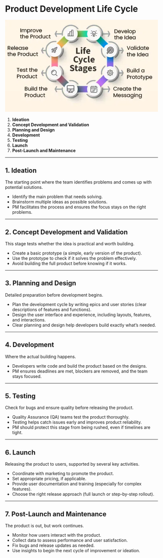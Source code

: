 <h1>Product Development Life Cycle</h1>

![PDLC](Images/pdlc.png)

<ol>
  <li><strong>Ideation</strong></li>
  <li><strong>Concept Development and Validation</strong></li>
  <li><strong>Planning and Design</strong></li>
  <li><strong>Development</strong></li>
  <li><strong>Testing</strong></li>
  <li><strong>Launch</strong></li>
  <li><strong>Post-Launch and Maintenance</strong></li>
</ol>

<hr class="section-break" />

<h2>1. Ideation</h2>
<p>The starting point where the team identifies problems and comes up with potential solutions.</p>
<ul>
  <li>Identify the main problem that needs solving.</li>
  <li>Brainstorm multiple ideas as possible solutions.</li>
  <li>PM facilitates the process and ensures the focus stays on the right problems.</li>
</ul>

<hr class="topic-divider" />

<h2>2. Concept Development and Validation</h2>
<p>This stage tests whether the idea is practical and worth building.</p>
<ul>
  <li>Create a basic prototype (a simple, early version of the product).</li>
  <li>Use the prototype to check if it solves the problem effectively.</li>
  <li>Avoid building the full product before knowing if it works.</li>
</ul>

<hr class="topic-divider" />

<h2>3. Planning and Design</h2>
<p>Detailed preparation before development begins.</p>
<ul>
  <li>Plan the development cycle by writing epics and user stories (clear descriptions of features and functions).</li>
  <li>Design the user interface and experience, including layouts, features, and interactions.</li>
  <li>Clear planning and design help developers build exactly what’s needed.</li>
</ul>

<hr class="section-break" />

<h2>4. Development</h2>
<p>Where the actual building happens.</p>
<ul>
  <li>Developers write code and build the product based on the designs.</li>
  <li>PM ensures deadlines are met, blockers are removed, and the team stays focused.</li>
</ul>

<hr class="topic-divider" />

<h2>5. Testing</h2>
<p>Check for bugs and ensure quality before releasing the product.</p>
<ul>
  <li>Quality Assurance (QA) teams test the product thoroughly.</li>
  <li>Testing helps catch issues early and improves product reliability.</li>
  <li>PM should protect this stage from being rushed, even if timelines are tight.</li>
</ul>

<hr class="topic-divider" />

<h2>6. Launch</h2>
<p>Releasing the product to users, supported by several key activities.</p>
<ul>
  <li>Coordinate with marketing to promote the product.</li>
  <li>Set appropriate pricing, if applicable.</li>
  <li>Provide user documentation and training (especially for complex features).</li>
  <li>Choose the right release approach (full launch or step-by-step rollout).</li>
</ul>

<hr class="soft-line" />

<h2>7. Post-Launch and Maintenance</h2>
<p>The product is out, but work continues.</p>
<ul>
  <li>Monitor how users interact with the product.</li>
  <li>Collect data to assess performance and user satisfaction.</li>
  <li>Fix bugs and release updates as needed.</li>
  <li>Use insights to begin the next cycle of improvement or ideation.</li>
</ul>
